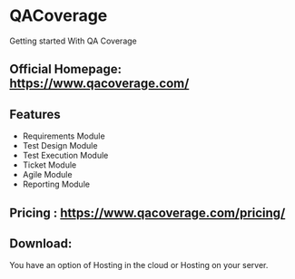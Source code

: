 # QACoverage
Getting started With QA Coverage

## Official Homepage: https://www.qacoverage.com/

## Features

- Requirements Module
- Test Design Module
- Test Execution Module
- Ticket Module
- Agile Module
- Reporting Module

## Pricing : https://www.qacoverage.com/pricing/

## Download:

You have an option of Hosting in the cloud or Hosting on your server.





